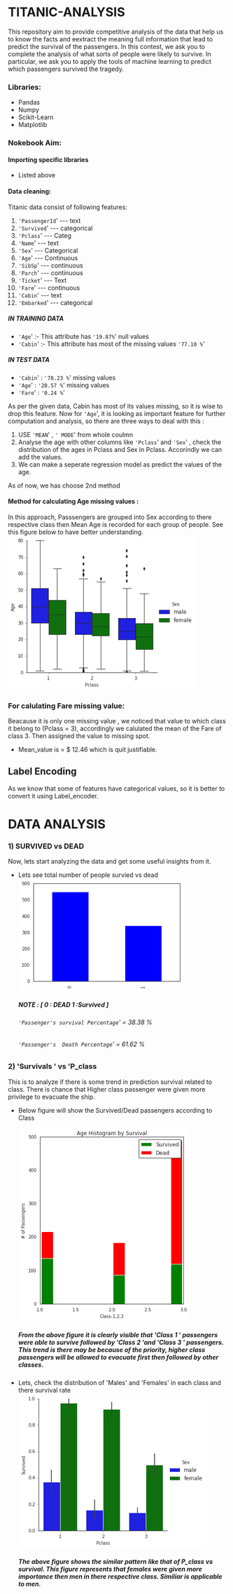 # TITANIC-ANALYSIS
This repository aim to provide competitive analysis of the data that help us to know the facts and eextract the meaning full information that lead to predict the survival of the passengers.
In this contest, we ask you to complete the analysis of what sorts of people were likely to survive. In particular, we ask you to apply the tools of machine learning to predict which passengers survived the tragedy.

### Libraries:
* Pandas
* Numpy
* Scikit-Learn
* Matplotlib

### Nokebook Aim:
#### Importing specific libraries
* Listed above

#### Data cleaning:
Titanic data consist of following features:
1) `'PassengerId`'  --- text
2) `'Survived`'     --- categorical
3) `'Pclass`'       --- Categ
4) `'Name`'         --- text
5) `'Sex`'          --- Categorical
6) `'Age`'          --- Continuous 
7) `'SibSp`'        --- continuous
8) `'Parch`'        --- continuous
9) `'Ticket`'       --- Text
10) `'Fare`'        --- continuous
11) `'Cabin`'       --- text
12) `'Embarked`'    --- categorical
##### IN TRAINING DATA
* `'Age`'   :- This attribute has `'19.87%`' null values
* `'Cabin`' :- This attribute has most of the missing values `'77.10 %`'
##### IN TEST DATA 
* `'Cabin`' : `'78.23 %`' missing values
* `'Age`'   : `'20.57 %`' missing values
* `'Fare`'  : `'0.24 %`'

As per the given data, Cabin has most of its values missing, so it is wise to drop this feature.
Now for `'Age`', it is looking as important feature for further computation and analysis, so there are three ways to deal with this :
 1) USE `'MEAN`' , `' MODE`' from whole coulmn
 2) Analyse the age with other columns like `'Pclass`' and `'Sex`' , check the distribution of the ages in
Pclass and Sex in Pclass. Accorindly we can add the values.
 3) We can make a seperate regression model as predict the values of the age.
 
 As of now, we has choose 2nd method
 
 #### Method for calculating Age missing values :
 In this approach, Passsengers are grouped into Sex according to there respective class then Mean Age is recorded for each group of people.
 See this figure below to have better understanding. 
![AGE-CLASS-SEX](https://github.com/gurpreet1998/TITANIC-ANALYSIS/blob/master/Output%20figures/output_51_1.png)

### For calulating Fare missing value:
Beacause it is only one missing value , we noticed that value to which class it belong to (Pclass = 3), accordingly we calulated the mean of the Fare of class 3. Then assigned the value to missing spot.
   * Mean_value is = $ 12.46
   which is quit justifiable.

## Label Encoding
As we know that some of features have categorical values, so it is better to convert it using Label_encoder. 

# DATA ANALYSIS
### 1) SURVIVED vs DEAD
Now, lets start analyzing the data and get some useful insights from it.
* Lets see total number of people survied vs dead
   ![Survived/Dead](https://github.com/gurpreet1998/TITANIC-ANALYSIS/blob/master/Output%20figures/output_9_1.png)
   ##### NOTE : [ 0 : DEAD  1 :Survived ]
   
   ###### `'Passenger's survival Percentage`' = 38.38 %
   ###### `'Passenger's  Death Percentage`' = 61.62 %
   
### 2) 'Survivals ' vs 'P_class
This is to analyze if there is some trend in prediction survival related to class. There is chance that Higher class passenger were given more privilege to evacuate the ship.

* Below figure will show the Survived/Dead passengers according to Class

   !["CLASS vs SURVIVAL"](https://github.com/gurpreet1998/TITANIC-ANALYSIS/blob/master/Output%20figures/output_14_1.png)
   ##### From the above figure it is clearly visible that 'Class 1 ' passengers were able to survive followed by 'Class 2 'and 'Class 3 ' passengers. This trend is there may be because of the priority, higher class passengers will be allowed to evacuate first then followed by other classes.
   

* Lets, check the distribution of 'Males' and 'Females' in each class and there survival rate
  !["CLASS vs SURVIVAL"](https://github.com/gurpreet1998/TITANIC-ANALYSIS/blob/master/Output%20figures/output_16_1.png)
  
  ##### The above figure shows the similar pattern like that of P_class vs survival. This figure represents that females were given more importance then men in there respective class. Similiar is applicable to men.
  
  
  
   




 

 

 
